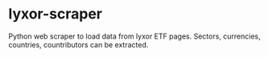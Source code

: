 # lyxor-scraper
Python web scraper to load data from lyxor ETF pages. Sectors, currencies, countries, countributors can be extracted.
